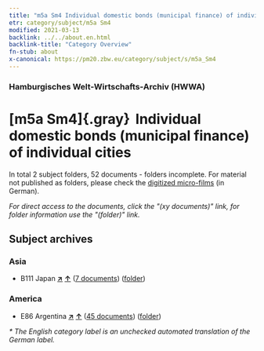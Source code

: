 ```yaml
---
title: "m5a Sm4 Individual domestic bonds (municipal finance) of individual cities"
etr: category/subject/m5a Sm4
modified: 2021-03-13
backlink: ../../about.en.html
backlink-title: "Category Overview"
fn-stub: about
x-canonical: https://pm20.zbw.eu/category/subject/s/m5a_Sm4
---
```


### Hamburgisches Welt-Wirtschafts-Archiv (HWWA)
# [m5a Sm4]{.gray}&#8201; Individual domestic bonds (municipal finance) of individual cities&#160; 





In total 2 subject folders, 52 documents - folders incomplete.
For material not published as folders, please check the [digitized micro-films](/film/h1_sh.de.html) (in German).

_For direct access to the documents, click the "(xy documents)" link, for folder information use the "(folder)" link._

## Subject archives



### Asia

- B111 Japan [**&nearr;**](../../../geo/i/141272/about.en.html "Japan (all folders)") [**&uarr;**](../../../geo/about.en.html#B111 "Country category system") (<a href="https://pm20.zbw.eu/dfgview/sh/141272,144904" title="about: Japan : Individual domestic bonds (municipal finance) of individual cities" target="_blank">7 documents</a>) ([folder](../../../../folder/sh/1412xx/141272/1449xx/144904/about.en.html))

### America

- E86 Argentina [**&nearr;**](../../../geo/i/141692/about.en.html "Argentina (all folders)") [**&uarr;**](../../../geo/about.en.html#E86 "Country category system") (<a href="https://pm20.zbw.eu/dfgview/sh/141692,144904" title="about: Argentina : Individual domestic bonds (municipal finance) of individual cities" target="_blank">45 documents</a>) ([folder](../../../../folder/sh/1416xx/141692/1449xx/144904/about.en.html))


_* The English category label is an unchecked automated translation of the German label._

